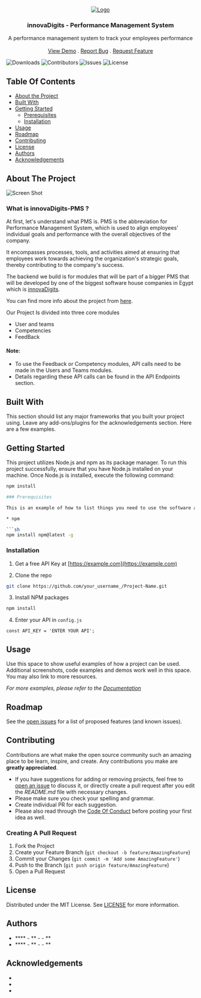 <br/>
<p align="center">
  <a href="https://github.com/MN-987/innovaDigits-PMS-Backend">
    <img src="https://github.com/MN-987/innovaDigits-PMS-Backend/assets/77201700/92762fe9-bb5b-40d1-88d8-39d871d7b393" alt="Logo" >
  </a>

  <h3 align="center">innovaDigits - Performance Management System</h3>

  <p align="center">
    A performance management system to track your employees performance
    <br/>
    <br/>
    <a href="https://drive.google.com/file/d/1YRIIYZ9wgHaYmxiFmwRMVGV0T_ySeYaG/view?usp=sharing">View Demo</a>
    .
    <a href="https://github.com/MN-987/innovaDigits-PMS-Backend/issues">Report Bug</a>
    .
    <a href="https://github.com/MN-987/innovaDigits-PMS-Backend/issues">Request Feature</a>
  </p>
</p>

![Downloads](https://img.shields.io/github/downloads/MN-987/innovaDigits-PMS-Backend/total) ![Contributors](https://img.shields.io/github/contributors/MN-987/innovaDigits-PMS-Backend?color=dark-green) ![Issues](https://img.shields.io/github/issues/MN-987/innovaDigits-PMS-Backend) ![License](https://img.shields.io/github/license/MN-987/innovaDigits-PMS-Backend) 

## Table Of Contents

* [About the Project](#about-the-project)
* [Built With](#built-with)
* [Getting Started](#getting-started)
  * [Prerequisites](#prerequisites)
  * [Installation](#installation)
* [Usage](#usage)
* [Roadmap](#roadmap)
* [Contributing](#contributing)
* [License](#license)
* [Authors](#authors)
* [Acknowledgements](#acknowledgements)

## About The Project

![Screen Shot](https://github.com/MN-987/innovaDigits-PMS-Backend/assets/77201700/cc633a3e-8905-436b-888f-832aaee94042)



### What is innovaDigits-PMS ? 

At first, let's understand what PMS is. PMS is the abbreviation for Performance Management System, which is used to align employees' individual goals and performance with the overall objectives of the company.

It encompasses processes, tools, and activities aimed at ensuring that employees work towards achieving the organization's strategic goals, thereby contributing to the company's success.

The backend we build is for modules that will be part of a bigger PMS that will be developed by one of the biggest software house companies in Egypt which is [innovaDigits](https://www.linkedin.com/company/innovadigits). 

You can find more info about the project from [here](https://docs.google.com/document/d/1jdSpmqHTuhSN8UX0D9KCESG0CKYVQKGDcXFIBCZKM5I/edit).


Our Project Is divided into three core modules 
- User and teams
- Competencies
- FeedBack

#### Note:
- To use the Feedback or Competency modules, API calls need to be made in the Users and Teams modules.
- Details regarding these API calls can be found in the API Endpoints section. 

## Built With

This section should list any major frameworks that you built your project using. Leave any add-ons/plugins for the acknowledgements section. Here are a few examples.

## Getting Started

This project utilizes Node.js and npm as its package manager. To run this project successfully, ensure that you have Node.js installed on your machine. Once Node.js is installed, execute the following command:

```sh
npm install

### Prerequisites

This is an example of how to list things you need to use the software and how to install them.

* npm

```sh
npm install npm@latest -g
```

### Installation

1. Get a free API Key at [https://example.com](https://example.com)

2. Clone the repo

```sh
git clone https://github.com/your_username_/Project-Name.git
```

3. Install NPM packages

```sh
npm install
```

4. Enter your API in `config.js`

```JS
const API_KEY = 'ENTER YOUR API';
```

## Usage

Use this space to show useful examples of how a project can be used. Additional screenshots, code examples and demos work well in this space. You may also link to more resources.

_For more examples, please refer to the [Documentation](https://example.com)_

## Roadmap

See the [open issues](https://github.com/MN-987/innovaDigits-PMS-Backend/issues) for a list of proposed features (and known issues).

## Contributing

Contributions are what make the open source community such an amazing place to be learn, inspire, and create. Any contributions you make are **greatly appreciated**.
* If you have suggestions for adding or removing projects, feel free to [open an issue](https://github.com/MN-987/innovaDigits-PMS-Backend/issues/new) to discuss it, or directly create a pull request after you edit the *README.md* file with necessary changes.
* Please make sure you check your spelling and grammar.
* Create individual PR for each suggestion.
* Please also read through the [Code Of Conduct](https://github.com/MN-987/innovaDigits-PMS-Backend/blob/main/CODE_OF_CONDUCT.md) before posting your first idea as well.

### Creating A Pull Request

1. Fork the Project
2. Create your Feature Branch (`git checkout -b feature/AmazingFeature`)
3. Commit your Changes (`git commit -m 'Add some AmazingFeature'`)
4. Push to the Branch (`git push origin feature/AmazingFeature`)
5. Open a Pull Request

## License

Distributed under the MIT License. See [LICENSE](https://github.com/MN-987/innovaDigits-PMS-Backend/blob/main/LICENSE.md) for more information.

## Authors

* **** - ** - []() - **
* **** - ** - []() - **

## Acknowledgements

* []()
* []()
* []()

